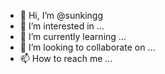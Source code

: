 - 👋 Hi, I’m @sunkingg
- 👀 I’m interested in ...
- 🌱 I’m currently learning ...
- 💞️ I’m looking to collaborate on ...
- 📫 How to reach me ...

<!---
sunkingg/sunkingg is a ✨ special ✨ repository because its `README.md` (this file) appears on your GitHub profile.
You can click the Preview link to take a look at your changes.
--->
